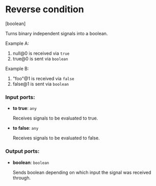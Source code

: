 # Reverse condition

[boolean]

Turns binary independent signals into a boolean.

Example A:
1. null@0 is received via `true`
2. true@0 is sent via `boolean`

Example B:
1. "foo"@1 is received via `false`
2. false@1 is sent via `boolean`

### Input ports:

* __to true__: `any`

    Receives signals to be evaluated to true.


* __to false__: `any`

    Receives signals to be evaluated to false.

### Output ports:

* __boolean__: `boolean`

    Sends boolean depending on which input the signal was received through.

